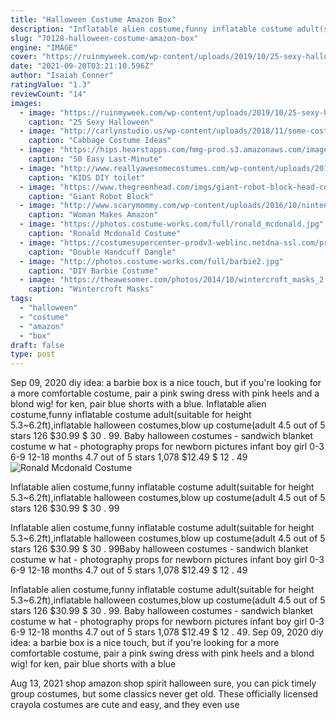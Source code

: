 ```yaml
---
title: "Halloween Costume Amazon Box"
description: "Inflatable alien costume,funny inflatable costume adult(suitable for height 5.3~6.2ft),inflatable halloween costumes,blow up costume(adult 4.5 out of 5 stars 126 $30.99 $ 30 . 99"
slug: "70128-halloween-costume-amazon-box"
engine: "IMAGE"
cover: "https://ruinmyweek.com/wp-content/uploads/2019/10/25-sexy-halloween-costumes-for-2019-23.jpg"
date: "2021-09-20T03:21:10.596Z"
author: "Isaiah Conner"
ratingValue: "1.3"
reviewCount: "14"
images:
  - image: "https://ruinmyweek.com/wp-content/uploads/2019/10/25-sexy-halloween-costumes-for-2019-23.jpg"
    caption: "25 Sexy Halloween"
  - image: "http://carlynstudio.us/wp-content/uploads/2018/11/some-costume-ideas-www-dwgrattan-com-cabbage.jpg"
    caption: "Cabbage Costume Ideas"
  - image: "https://hips.hearstapps.com/hmg-prod.s3.amazonaws.com/images/diy-costumes-baby-artist-1540916712.png?crop=0.799xw:0.800xh;0.0884xw,0.137xh&resize=480:*"
    caption: "50 Easy Last-Minute"
  - image: "http://www.reallyawesomecostumes.com/wp-content/uploads/2013/07/11708676-large.jpg"
    caption: "KIDS DIY toilet"
  - image: "https://www.thegreenhead.com/imgs/giant-robot-block-head-costume-5.jpg"
    caption: "Giant Robot Block"
  - image: "http://www.scarymommy.com/wp-content/uploads/2016/10/nintendo-dude.jpg"
    caption: "Woman Makes Amazon"
  - image: "https://photos.costume-works.com/full/ronald_mcdonald.jpg"
    caption: "Ronald Mcdonald Costume"
  - image: "https://costumesupercenter-prodv3-weblinc.netdna-ssl.com/product_images/double-handcuff-dangle-earrings/573d358b69702d568a0008d0/zoom.jpg?c=1464106371"
    caption: "Double Handcuff Dangle"
  - image: "http://photos.costume-works.com/full/barbie2.jpg"
    caption: "DIY Barbie Costume"
  - image: "https://theawesomer.com/photos/2014/10/wintercroft_masks_2.jpg"
    caption: "Wintercroft Masks"
tags:
  - "halloween"
  - "costume"
  - "amazon"
  - "box"
draft: false
type: post
---
```


Sep 09, 2020 diy idea: a barbie box is a nice touch, but if you're looking for a more comfortable costume, pair a pink swing dress with pink heels and a blond wig! for ken, pair blue shorts with a blue. Inflatable alien costume,funny inflatable costume adult(suitable for height 5.3~6.2ft),inflatable halloween costumes,blow up costume(adult 4.5 out of 5 stars 126 $30.99 $ 30 . 99. Baby halloween costumes - sandwich blanket costume w hat - photography props for newborn pictures infant boy girl 0-3 6-9 12-18 months 4.7 out of 5 stars 1,078 $12.49 $ 12 . 49
![Ronald Mcdonald Costume](https://photos.costume-works.com/full/ronald_mcdonald.jpg "Ronald Mcdonald Costume")

Inflatable alien costume,funny inflatable costume adult(suitable for height 5.3~6.2ft),inflatable halloween costumes,blow up costume(adult 4.5 out of 5 stars 126 $30.99 $ 30 . 99
<!--inArticleAds-->

<!--galleryOne-->

Inflatable alien costume,funny inflatable costume adult(suitable for height 5.3~6.2ft),inflatable halloween costumes,blow up costume(adult 4.5 out of 5 stars 126 $30.99 $ 30 . 99Baby halloween costumes - sandwich blanket costume w hat - photography props for newborn pictures infant boy girl 0-3 6-9 12-18 months 4.7 out of 5 stars 1,078 $12.49 $ 12 . 49
<!--inArticleAds-->

<!--galleryTwo-->

Inflatable alien costume,funny inflatable costume adult(suitable for height 5.3~6.2ft),inflatable halloween costumes,blow up costume(adult 4.5 out of 5 stars 126 $30.99 $ 30 . 99. Baby halloween costumes - sandwich blanket costume w hat - photography props for newborn pictures infant boy girl 0-3 6-9 12-18 months 4.7 out of 5 stars 1,078 $12.49 $ 12 . 49. Sep 09, 2020 diy idea: a barbie box is a nice touch, but if you're looking for a more comfortable costume, pair a pink swing dress with pink heels and a blond wig! for ken, pair blue shorts with a blue
<!--galleryThree-->

Aug 13, 2021 shop amazon shop spirit halloween sure, you can pick timely group costumes, but some classics never get old. These officially licensed crayola costumes are cute and easy, and they even use